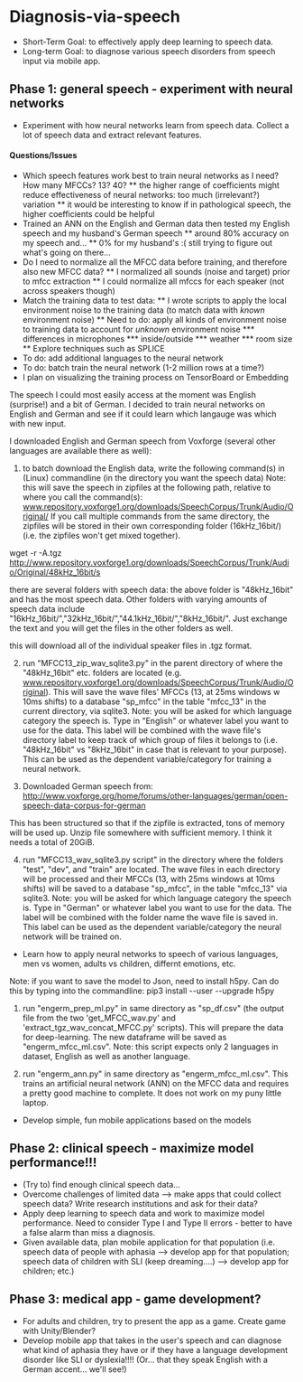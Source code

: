 # Diagnosis-via-speech
* Short-Term Goal: to effectively apply deep learning to speech data. 
* Long-term Goal: to diagnose various speech disorders from speech input via mobile app.  


## Phase 1: general speech - experiment with neural networks
* Experiment with how neural networks learn from speech data. Collect a lot of speech data and extract relevant features.

#### Questions/Issues
* Which speech features work best to train neural networks as I need? How many MFCCs? 13? 40? 
** the higher range of coefficients might reduce effectiveness of neural networks: too much (irrelevant?) variation
** it would be interesting to know if in pathological speech, the higher coefficients could be helpful
* Trained an ANN on the English and German data then tested my English speech and my husband's German speech
** around 80% accuracy on my speech and...
** 0% for my husband's :( still trying to figure out what's going on there... 
* Do I need to normalize all the MFCC data before training, and therefore also new MFCC data?
** I normalized all sounds (noise and target) prior to mfcc extraction
** I could normalize all mfccs for each speaker (not across speakers though)
* Match the training data to test data:
** I wrote scripts to apply the local environment noise to the training data (to match data with *known* environment noise)
** Need to do: apply all kinds of environment noise to training data to account for *unknown* environment noise
*** differences in microphones
*** inside/outside
*** weather
*** room size
** Explore techniques such as SPLICE
* To do: add additional languages to the neural network
* To do: batch train the neural network (1-2 million rows at a time?)
* I plan on visualizing the training process on TensorBoard or Embedding

The speech I could most easily access at the moment was English (surprise!) and a bit of German. I decided to train neural networks on English and German and see if it could learn which langauge was which with new input.

I downloaded English and German speech from Voxforge (several other languages are available there as well): 

1) to batch download the English data, write the following command(s) in (Linux) commandline (in the directory you want the speech data) Note: this will save the speech in zipfiles at the following path, relative to where you call the command(s): www.repository.voxforge1.org/downloads/SpeechCorpus/Trunk/Audio/Original/  If you call multiple commands from the same directory, the zipfiles will be stored in their own corresponding folder (16kHz_16bit/) (i.e. the zipfiles won't get mixed together).

wget -r -A.tgz http://www.repository.voxforge1.org/downloads/SpeechCorpus/Trunk/Audio/Original/48kHz_16bit/s

there are several folders with speech data: the above folder is "48kHz_16bit" and has the most speech data. Other folders with varying amounts of speech data include "16kHz_16bit/","32kHz_16bit/","44.1kHz_16bit/","8kHz_16bit/". Just exchange the text and you will get the files in the other folders as well.

this will download all of the individual speaker files in .tgz format. 

2) run "MFCC13_zip_wav_sqlite3.py" in the parent directory of where the "48kHz_16bit" etc. folders are located (e.g. www.repository.voxforge1.org/downloads/SpeechCorpus/Trunk/Audio/Original). This will save the wave files' MFCCs (13, at 25ms windows w 10ms shifts) to a database "sp_mfcc" in the table "mfcc_13" in the current directory, via sqlite3. Note: you will be asked for which language category the speech is. Type in "English" or whatever label you want to use for the data. This label will be combined with the wave file's directory label to keep track of which group of files it belongs to (i.e. "48kHz_16bit" vs  "8kHz_16bit" in case that is relevant to your purpose). This can be used as the dependent variable/category for training a neural network.

3) Downloaded German speech from: http://www.voxforge.org/home/forums/other-languages/german/open-speech-data-corpus-for-german

This has been structured so that if the zipfile is extracted, tons of memory will be used up. Unzip file somewhere with sufficient memory. I think it needs a total of 20GiB. 

4) run "MFCC13_wav_sqlite3.py script" in the directory where the folders "test", "dev", and "train" are located. The wave files in each directory will be processed and their MFCCs (13, with 25ms windows at 10ms shifts) will be saved to a database "sp_mfcc", in the table "mfcc_13" via sqlite3. Note: you will be asked for which language category the speech is. Type in "German" or whatever label you want to use for the data. The label will be combined with the folder name the wave file is saved in. This label can be used as the dependent variable/category the neural network will be trained on.

* Learn how to apply neural networks to speech of various languages, men vs women, adults vs children, differnt emotions, etc. 

Note: if you want to save the model to Json, need to install h5py. Can do this by typing into the commandline:
pip3 install --user --upgrade h5py

1) run "engerm_prep_ml.py" in same directory as "sp_df.csv" (the output file from the two 'get_MFCC_wav.py' and 'extract_tgz_wav_concat_MFCC.py' scripts). This will prepare the data for deep-learning. The new dataframe will be saved as "engerm_mfcc_ml.csv". Note: this script expects only 2 languages in dataset, English as well as another language. 

2) run "engerm_ann.py" in same directory as "engerm_mfcc_ml.csv". This trains an artificial neural network (ANN) on the MFCC data and requires a pretty good machine to complete. It does not work on my puny little laptop. 

* Develop simple, fun mobile applications based on the models

## Phase 2: clinical speech - maximize model performance!!!
* (Try to) find enough clinical speech data... 
* Overcome challenges of limited data --> make apps that could collect speech data? Write research institutions and ask for their data?
* Apply deep learning to speech data and work to maximize model performance. Need to consider Type I and Type II errors - better to have a false alarm than miss a diagnosis.
* Given available data, plan mobile application for that population (i.e. speech data of people with aphasia --> develop app for that population; speech data of children with SLI (keep dreaming....) --> develop app for children; etc.) 

## Phase 3: medical app - game development?
* For adults and children, try to present the app as a game. Create game with Unity/Blender? 
* Develop mobile app that takes in the user's speech and can diagnose what kind of aphasia they have or if they have a language development disorder like SLI or dyslexia!!!! (Or... that they speak English with a German accent... we'll see!)
